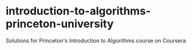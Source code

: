 # introduction-to-algorithms-princeton-university
Solutions for Princeton's Introduction to Algorithms course on Coursera
